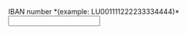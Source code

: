 <div class="form-group">
  <label for="iban">IBAN number *(example: LU001111222233334444)*</label>
  <input type="text" id="iban" name="iban_01" class="form-field">
</div>
